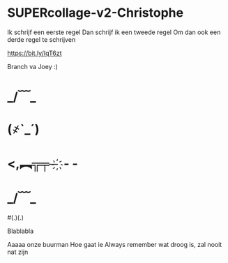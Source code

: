 ﻿# SUPERcollage-v2-Christophe


Ik schrijf een eerste regel
Dan schrijf ik een tweede regel
Om dan ook een derde regel te schrijven


https://bit.ly/IqT6zt


Branch va Joey :)


# _/﹋\_
# (҂`_´)
# <,︻╦╤─ ҉ - -
# _/﹋\_


#(.)(.)

Blablabla

Aaaaa onze buurman
Hoe gaat ie
Always remember wat droog is, zal nooit nat zijn

